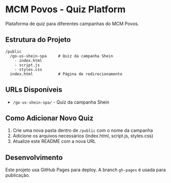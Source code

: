 # MCM Povos - Quiz Platform

Plataforma de quiz para diferentes campanhas do MCM Povos.

## Estrutura do Projeto

```
/public
  /go-us-shein-spa     # Quiz da campanha Shein
    - index.html
    - script.js
    - styles.css
  index.html           # Página de redirecionamento
```

## URLs Disponíveis

- `/go-us-shein-spa/` - Quiz da campanha Shein

## Como Adicionar Novo Quiz

1. Crie uma nova pasta dentro de `/public` com o nome da campanha
2. Adicione os arquivos necessários (index.html, script.js, styles.css)
3. Atualize este README com a nova URL

## Desenvolvimento

Este projeto usa GitHub Pages para deploy. A branch `gh-pages` é usada para publicação. 